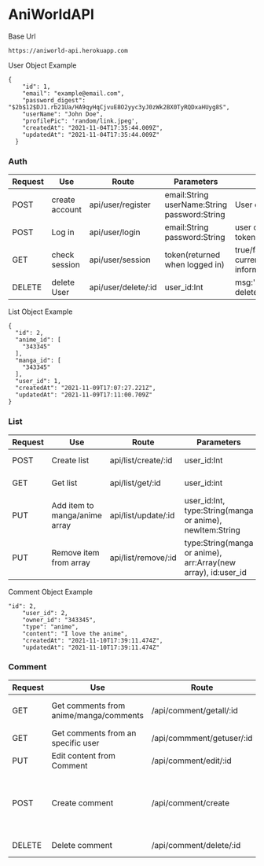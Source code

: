 # AniWorldAPI

Base Url 
```
https://aniworld-api.herokuapp.com
```


User Object Example
``` 
{
    "id": 1,
    "email": "example@email.com",
    "password_digest": "$2b$12$DJ1.rb21Ua/HA9qyHqCjvuE8O2yyc3yJ0zWk2BX0TyRQDxaHUyg8S",
    "userName": "John Doe",
    "profilePic": 'random/link.jpeg',
    "createdAt": "2021-11-04T17:35:44.009Z",
    "updatedAt": "2021-11-04T17:35:44.009Z"
  }
```
### Auth 

Request |Use | Route | Parameters | Return
-----|---- | ---- | ----- |----
POST |create account | api/user/register | email:String userName:String password:String | User object
POST |Log in | api/user/login | email:String password:String | user object and token 
GET |check session | api/user/session | token(returned when logged in) | true/false currentUser information
DELETE | delete User | api/user/delete/:id | user_id:Int | msg:'successfully deleted'

List Object Example
``` 
{
  "id": 2,
  "anime_id": [
    "343345"
  ],
  "manga_id": [
    "343345"
  ],
  "user_id": 1,
  "createdAt": "2021-11-09T17:07:27.221Z",
  "updatedAt": "2021-11-09T17:11:00.709Z"
}
```
### List 

Request | Use | Route | Parameters | Return
-----|-----|-----|-----|-----|
POST|Create list | api/list/create/:id | user_id:Int | List Object 
GET|Get list  | api/list/get/:id | user_id:int | List Object 
PUT|Add item to manga/anime array | api/list/update/:id|user_id:Int, type:String(manga or anime), newItem:String | updated List object 
PUT| Remove item from array | api/list/remove/:id | type:String(manga or anime), arr:Array(new array), id:user_id | List Object 


Comment Object Example

```
"id": 2,
    "user_id": 2,
    "owner_id": "343345",
    "type": "anime",
    "content": "I love the anime",
    "createdAt": "2021-11-10T17:39:11.474Z",
    "updatedAt": "2021-11-10T17:39:11.474Z"
```

### Comment

Request | Use | Route | Parameters | Return
-----|-----|-----|-----|-----|
GET | Get comments from anime/manga/comments | /api/comment/getall/:id | id:int | Array of Comment objects 
GET | Get comments from an specific user | /api/commment/getuser/:id | id:user_id | Array of Comment
PUT | Edit content from Comment | /api/comment/edit/:id | id:comment_id, content:String | Return edited comment
POST | Create comment | /api/comment/create | user_id:Int, owner_id:Int, type:String(manga, anime or comment), content:String | Comment Object 
DELETE | Delete comment | /api/comment/delete/:id | id:comment_id | msg:successfully deleted